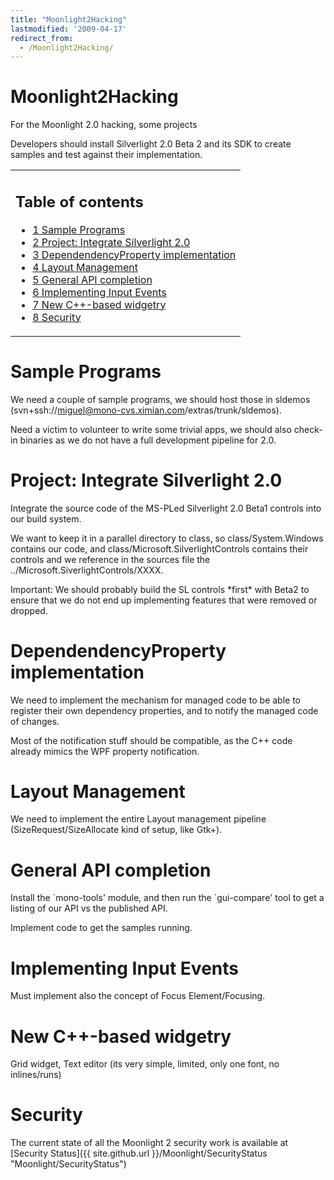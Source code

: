 ```yaml
---
title: "Moonlight2Hacking"
lastmodified: '2009-04-17'
redirect_from:
  - /Moonlight2Hacking/
---
```


Moonlight2Hacking
=================

For the Moonlight 2.0 hacking, some projects

Developers should install Silverlight 2.0 Beta 2 and its SDK to create samples and test against their implementation.

<table>
<col width="100%" />
<tbody>
<tr class="odd">
<td align="left"><h2>Table of contents</h2>
<ul>
<li><a href="#sample-programs">1 Sample Programs</a></li>
<li><a href="#project-integrate-silverlight-20">2 Project: Integrate Silverlight 2.0</a></li>
<li><a href="#dependendencyproperty-implementation">3 DependendencyProperty implementation</a></li>
<li><a href="#layout-management">4 Layout Management</a></li>
<li><a href="#general-api-completion">5 General API completion</a></li>
<li><a href="#implementing-input-events">6 Implementing Input Events</a></li>
<li><a href="#new-c-based-widgetry">7 New C++-based widgetry</a></li>
<li><a href="#security">8 Security</a></li>
</ul></td>
</tr>
</tbody>
</table>

Sample Programs
===============

We need a couple of sample programs, we should host those in sldemos (svn+ssh://miguel@mono-cvs.ximian.com/extras/trunk/sldemos).

Need a victim to volunteer to write some trivial apps, we should also check-in binaries as we do not have a full development pipeline for 2.0.

Project: Integrate Silverlight 2.0
==================================

Integrate the source code of the MS-PLed Silverlight 2.0 Beta1 controls into our build system.

We want to keep it in a parallel directory to class, so class/System.Windows contains our code, and class/Microsoft.SilverlightControls contains their controls and we reference in the sources file the ../Microsoft.SiverlightControls/XXXX.

Important: We should probably build the SL controls \*first\* with Beta2 to ensure that we do not end up implementing features that were removed or dropped.

DependendencyProperty implementation
====================================

We need to implement the mechanism for managed code to be able to register their own dependency properties, and to notify the managed code of changes.

Most of the notification stuff should be compatible, as the C++ code already mimics the WPF property notification.

Layout Management
=================

We need to implement the entire Layout management pipeline (SizeRequest/SizeAllocate kind of setup, like Gtk+).

General API completion
======================

Install the \`mono-tools' module, and then run the \`gui-compare' tool to get a listing of our API vs the published API.

Implement code to get the samples running.

Implementing Input Events
=========================

Must implement also the concept of Focus Element/Focusing.

New C++-based widgetry
======================

Grid widget, Text editor (its very simple, limited, only one font, no inlines/runs)

Security
========

The current state of all the Moonlight 2 security work is available at [Security Status]({{ site.github.url }}/Moonlight/SecurityStatus "Moonlight/SecurityStatus")

